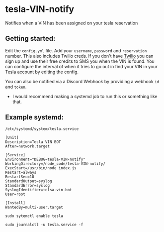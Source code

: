 # tesla-VIN-notify
Notifies when a VIN has been assigned on your tesla reservation

## Getting started:
Edit the `config.yml` file. Add your `username`, `password` and `reservation` number. This also includes Twilio creds. If you don't have [Twilio](https://www.twilio.com/) you can sign up and use their free credits to SMS you when the VIN is found. You can configure the interval of when it tries to go out in find your VIN in your Tesla account by editing the config.

You can also be notified via a Discord Webhook by providing a webhook `id` and `token`.

- I would recommend making a systemd job to run this or something like that.


## Example systemd:
`/etc/systemd/system/tesla.service`
```
[Unit]
Description=Tesla VIN BOT
After=network.target

[Service]
Environment="DEBUG=tesla-VIN-notify"
WorkingDirectory=/node_code/tesla-VIN-notify/
ExecStart=/usr/bin/node index.js
Restart=always
RestartSec=10
StandardOutput=syslog
StandardError=syslog
SyslogIdentifier=telsa-vin-bot
User=root

[Install]
WantedBy=multi-user.target
```

`sudo sytemctl enable tesla`

`sudo journalctl -u tesla.service -f`
